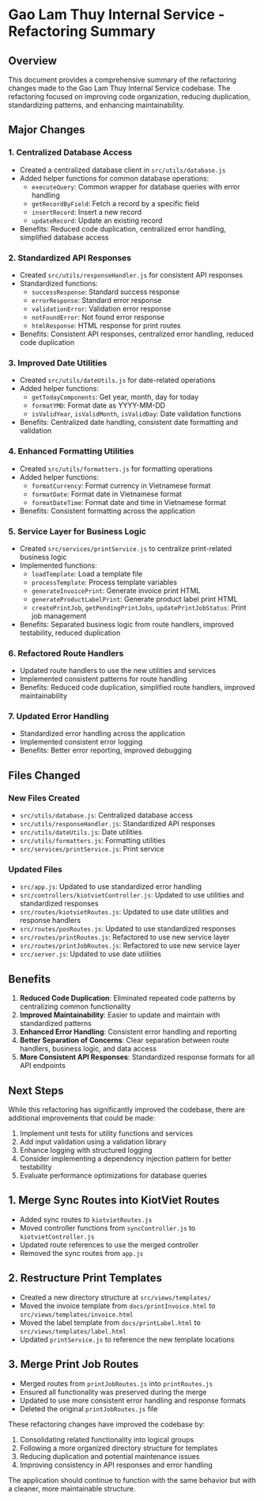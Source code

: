 # Gao Lam Thuy Internal Service - Refactoring Summary

## Overview

This document provides a comprehensive summary of the refactoring changes made to the Gao Lam Thuy Internal Service codebase. The refactoring focused on improving code organization, reducing duplication, standardizing patterns, and enhancing maintainability.

## Major Changes

### 1. Centralized Database Access

- Created a centralized database client in `src/utils/database.js`
- Added helper functions for common database operations:
  - `executeQuery`: Common wrapper for database queries with error handling
  - `getRecordByField`: Fetch a record by a specific field
  - `insertRecord`: Insert a new record
  - `updateRecord`: Update an existing record
- Benefits: Reduced code duplication, centralized error handling, simplified database access

### 2. Standardized API Responses

- Created `src/utils/responseHandler.js` for consistent API responses
- Standardized functions:
  - `successResponse`: Standard success response
  - `errorResponse`: Standard error response
  - `validationError`: Validation error response
  - `notFoundError`: Not found error response
  - `htmlResponse`: HTML response for print routes
- Benefits: Consistent API responses, centralized error handling, reduced code duplication

### 3. Improved Date Utilities

- Created `src/utils/dateUtils.js` for date-related operations
- Added helper functions:
  - `getTodayComponents`: Get year, month, day for today
  - `formatYMD`: Format date as YYYY-MM-DD
  - `isValidYear`, `isValidMonth`, `isValidDay`: Date validation functions
- Benefits: Centralized date handling, consistent date formatting and validation

### 4. Enhanced Formatting Utilities

- Created `src/utils/formatters.js` for formatting operations
- Added helper functions:
  - `formatCurrency`: Format currency in Vietnamese format
  - `formatDate`: Format date in Vietnamese format
  - `formatDateTime`: Format date and time in Vietnamese format
- Benefits: Consistent formatting across the application

### 5. Service Layer for Business Logic

- Created `src/services/printService.js` to centralize print-related business logic
- Implemented functions:
  - `loadTemplate`: Load a template file
  - `processTemplate`: Process template variables
  - `generateInvoicePrint`: Generate invoice print HTML
  - `generateProductLabelPrint`: Generate product label print HTML
  - `createPrintJob`, `getPendingPrintJobs`, `updatePrintJobStatus`: Print job management
- Benefits: Separated business logic from route handlers, improved testability, reduced duplication

### 6. Refactored Route Handlers

- Updated route handlers to use the new utilities and services
- Implemented consistent patterns for route handling
- Benefits: Reduced code duplication, simplified route handlers, improved maintainability

### 7. Updated Error Handling

- Standardized error handling across the application
- Implemented consistent error logging
- Benefits: Better error reporting, improved debugging

## Files Changed

### New Files Created
- `src/utils/database.js`: Centralized database access
- `src/utils/responseHandler.js`: Standardized API responses
- `src/utils/dateUtils.js`: Date utilities
- `src/utils/formatters.js`: Formatting utilities
- `src/services/printService.js`: Print service

### Updated Files
- `src/app.js`: Updated to use standardized error handling
- `src/controllers/kiotvietController.js`: Updated to use utilities and standardized responses
- `src/routes/kiotvietRoutes.js`: Updated to use date utilities and response handlers
- `src/routes/posRoutes.js`: Updated to use standardized responses
- `src/routes/printRoutes.js`: Refactored to use new service layer
- `src/routes/printJobRoutes.js`: Refactored to use new service layer
- `src/server.js`: Updated to use date utilities

## Benefits

1. **Reduced Code Duplication**: Eliminated repeated code patterns by centralizing common functionality
2. **Improved Maintainability**: Easier to update and maintain with standardized patterns
3. **Enhanced Error Handling**: Consistent error handling and reporting
4. **Better Separation of Concerns**: Clear separation between route handlers, business logic, and data access
5. **More Consistent API Responses**: Standardized response formats for all API endpoints

## Next Steps

While this refactoring has significantly improved the codebase, there are additional improvements that could be made:

1. Implement unit tests for utility functions and services
2. Add input validation using a validation library
3. Enhance logging with structured logging
4. Consider implementing a dependency injection pattern for better testability
5. Evaluate performance optimizations for database queries 

## 1. Merge Sync Routes into KiotViet Routes

- Added sync routes to `kiotvietRoutes.js`
- Moved controller functions from `syncController.js` to `kiotvietController.js`
- Updated route references to use the merged controller
- Removed the sync routes from `app.js`

## 2. Restructure Print Templates

- Created a new directory structure at `src/views/templates/`
- Moved the invoice template from `docs/printInvoice.html` to `src/views/templates/invoice.html`
- Moved the label template from `docs/printLabel.html` to `src/views/templates/label.html`
- Updated `printService.js` to reference the new template locations

## 3. Merge Print Job Routes

- Merged routes from `printJobRoutes.js` into `printRoutes.js`
- Ensured all functionality was preserved during the merge
- Updated to use more consistent error handling and response formats
- Deleted the original `printJobRoutes.js` file

These refactoring changes have improved the codebase by:

1. Consolidating related functionality into logical groups
2. Following a more organized directory structure for templates
3. Reducing duplication and potential maintenance issues
4. Improving consistency in API responses and error handling

The application should continue to function with the same behavior but with a cleaner, more maintainable structure. 